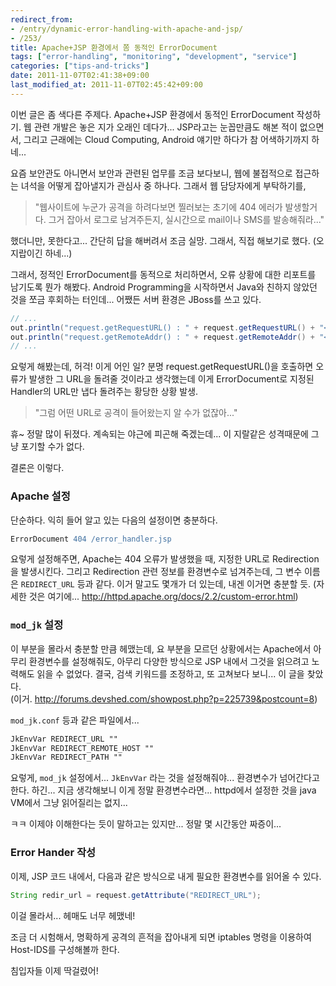 ```yaml
---
redirect_from:
- /entry/dynamic-error-handling-with-apache-and-jsp/
- /253/
title: Apache+JSP 환경에서 쫌 동적인 ErrorDocument
tags: ["error-handling", "monitoring", "development", "service"]
categories: ["tips-and-tricks"]
date: 2011-11-07T02:41:38+09:00
last_modified_at: 2011-11-07T02:45:42+09:00
---
```

이번 글은 좀 색다른 주제다. Apache+JSP 환경에서 동적인 ErrorDocument
작성하기. 웹 관련 개발은 놓은 지가 오래인 데다가... JSP라고는 눈꼽만큼도
해본 적이 없으면서, 그리고 근래에는 Cloud Computing, Android 얘기만
하다가 참 어색하기까지 하네...

요즘 보안관도 아니면서 보안과 관련된 업무를 조금 보다보니, 웹에
불접적으로 접근하는 녀석을 어떻게 잡아낼지가 관심사 중 하나다. 그래서
웹 담당자에게 부탁하기를,

> "웹사이트에 누군가 공격을 하려다보면 찔러보는 초기에 404 에러가
> 발생할거다. 그거 잡아서 로그로 남겨주든지, 실시간으로 mail이나
> SMS를 발송해줘라..."

했더니만, 못한다고... 간단히 답을 해버려서 조금 실망. 그래서, 직접
해보기로 했다. (오지랍이긴 하네...)

그래서, 정적인 ErrorDocument를 동적으로 처리하면서, 오류 상황에 대한
리포트를 남기도록 뭔가 해봤다. Android Programming을 시작하면서 Java와
친하지 않았던 것을 쪼금 후회하는 터인데... 어쨌든 서버 환경은 JBoss를
쓰고 있다.

```java
// ...
out.println("request.getRequestURL() : " + request.getRequestURL() + "<br/>");
out.println("request.getRemoteAddr() : " + request.getRemoteAddr() + "<br/>");
// ...
```

요렇게 해봤는데, 허걱! 이게 어인 일? 분명 request.getRequestURL()을
호출하면 오류가 발생한 그 URL을 돌려줄 것이라고 생각했는데 이게
ErrorDocument로 지정된 Handler의 URL만 냅다 돌려주는 황당한 상황 발생.

> "그럼 어떤 URL로 공격이 들어왔는지 알 수가 없잖아..."

휴~ 정말 많이 뒤졌다. 계속되는 야근에 피곤해 죽겠는데... 이 지랄같은
성격때문에 그냥 포기할 수가 없다.

결론은 이렇다.

### Apache 설정

단순하다. 익히 들어 알고 있는 다음의 설정이면 충분하다.

```apache
ErrorDocument 404 /error_handler.jsp
```

요렇게 설정해주면, Apache는 404 오류가 발생했을 때, 지정한 URL로
Redirection을 발생시킨다. 그리고 Redirection 관련 정보를 환경변수로
넘겨주는데, 그 변수 이름은 `REDIRECT_URL` 등과 같다. 이거 말고도 몇개가
더 있는데, 내겐 이거면 충분할 듯.  (자세한 것은 여기에...
<http://httpd.apache.org/docs/2.2/custom-error.html>)

### `mod_jk` 설정

이 부분을 몰라서 충분할 만큼 헤맸는데, 요 부분을 모르던 상황에서는
Apache에서 아무리 환경변수를 설정해줘도, 아무리 다양한 방식으로 JSP
내에서 그것을 읽으려고 노력해도 읽을 수 없었다. 결국, 검색 키워드를
조정하고, 또 고쳐보다 보니... 이 글을 찾았다.  
(이거. <http://forums.devshed.com/showpost.php?p=225739&postcount=8>)

`mod_jk.conf` 등과 같은 파일에서...

```apache
JkEnvVar REDIRECT_URL ""
JkEnvVar REDIRECT_REMOTE_HOST ""
JkEnvVar REDIRECT_PATH ""
```

요렇게, `mod_jk` 설정에서... `JkEnvVar` 라는 것을 설정해줘야...
환경변수가 넘어간다고 한다. 하긴... 지금 생각해보니 이게 정말
환경변수라면... httpd에서 설정한 것을 java VM에서 그냥 읽어질리는
없지...

ㅋㅋ 이제야 이해한다는 듯이 말하고는 있지만... 정말 몇 시간동안 짜증이...

### Error Hander 작성

이제, JSP 코드 내에서, 다음과 같은 방식으로 내게 필요한 환경변수를
읽어올 수 있다.

```java
String redir_url = request.getAttribute("REDIRECT_URL");
```

이걸 몰라서... 헤매도 너무 헤맸네!

조금 더 시험해서, 명확하게 공격의 흔적을 잡아내게 되면 iptables 명령을
이용하여 Host-IDS를 구성해볼까 한다.

침입자들 이제 딱걸렸어!

